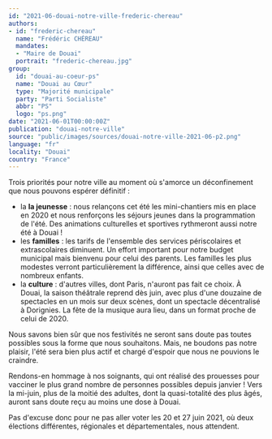 ```yaml
---
id: "2021-06-douai-notre-ville-frederic-chereau"
authors:
- id: "frederic-chereau"
  name: "Frédéric CHÉREAU"
  mandates: 
  - "Maire de Douai"
  portrait: "frederic-chereau.jpg"
group:
  id: "douai-au-coeur-ps"
  name: "Douai au Cœur"
  type: "Majorité municipale"
  party: "Parti Socialiste"
  abbr: "PS"
  logo: "ps.png"
date: "2021-06-01T00:00:00Z"
publication: "douai-notre-ville"
source: "public/images/sources/douai-notre-ville-2021-06-p2.png"
language: "fr"
locality: "Douai"
country: "France"
---
```


Trois priorités pour notre ville au moment où s'amorce un déconfinement que nous pouvons espérer définitif :
- la **la jeunesse** : nous relançons cet été les mini-chantiers mis en place en 2020 et nous renforçons les séjours jeunes dans la programmation de l'été. Des animations culturelles et sportives rythmeront aussi notre été à Douai !
- les **familles** : les tarifs de l'ensemble des services périscolaires et extrascolaires diminuent. Un effort important pour notre budget municipal mais bienvenu pour celui des parents. Les familles les plus modestes verront particulièrement la différence, ainsi que celles avec de nombreux enfants.
- la **culture** : d'autres villes, dont Paris, n'auront pas fait ce choix. À Douai, la saison théâtrale reprend dès juin, avec plus d'une douzaine de spectacles en un mois sur deux scènes, dont un spectacle décentralisé à Dorignies. La fête de la musique aura lieu, dans un format proche de celui de 2020.

Nous savons bien sûr que nos festivités ne seront sans doute pas toutes possibles sous la forme que nous souhaitons. Mais, ne boudons pas notre plaisir, l'été sera bien plus actif et chargé d'espoir que nous ne pouvions le craindre.

Rendons-en hommage à nos soignants, qui ont réalisé des prouesses pour vacciner le plus grand nombre de personnes possibles depuis janvier ! Vers la mi-juin, plus de la moitié des adultes, dont la quasi-totalité des plus âgés, auront sans doute reçu au moins une dose à Douai.

Pas d'excuse donc pour ne pas aller voter les 20 et 27 juin 2021, où deux élections différentes, régionales et départementales, nous attendent.

